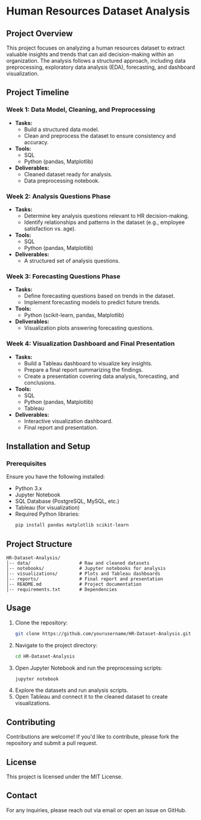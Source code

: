 # Human Resources Dataset Analysis

## Project Overview
This project focuses on analyzing a human resources dataset to extract valuable insights and trends that can aid decision-making within an organization. The analysis follows a structured approach, including data preprocessing, exploratory data analysis (EDA), forecasting, and dashboard visualization.

## Project Timeline
### **Week 1: Data Model, Cleaning, and Preprocessing**
- **Tasks:**
  - Build a structured data model.
  - Clean and preprocess the dataset to ensure consistency and accuracy.
- **Tools:**
  - SQL
  - Python (pandas, Matplotlib)
- **Deliverables:**
  - Cleaned dataset ready for analysis.
  - Data preprocessing notebook.

### **Week 2: Analysis Questions Phase**
- **Tasks:**
  - Determine key analysis questions relevant to HR decision-making.
  - Identify relationships and patterns in the dataset (e.g., employee satisfaction vs. age).
- **Tools:**
  - SQL
  - Python (pandas, Matplotlib)
- **Deliverables:**
  - A structured set of analysis questions.

### **Week 3: Forecasting Questions Phase**
- **Tasks:**
  - Define forecasting questions based on trends in the dataset.
  - Implement forecasting models to predict future trends.
- **Tools:**
  - Python (scikit-learn, pandas, Matplotlib)
- **Deliverables:**
  - Visualization plots answering forecasting questions.

### **Week 4: Visualization Dashboard and Final Presentation**
- **Tasks:**
  - Build a Tableau dashboard to visualize key insights.
  - Prepare a final report summarizing the findings.
  - Create a presentation covering data analysis, forecasting, and conclusions.
- **Tools:**
  - SQL
  - Python (pandas, Matplotlib)
  - Tableau
- **Deliverables:**
  - Interactive visualization dashboard.
  - Final report and presentation.

## Installation and Setup
### **Prerequisites**
Ensure you have the following installed:
- Python 3.x
- Jupyter Notebook
- SQL Database (PostgreSQL, MySQL, etc.)
- Tableau (for visualization)
- Required Python libraries:
  ```bash
  pip install pandas matplotlib scikit-learn
  ```

## Project Structure
```
HR-Dataset-Analysis/
│-- data/                  # Raw and cleaned datasets
│-- notebooks/             # Jupyter notebooks for analysis
│-- visualizations/        # Plots and Tableau dashboards
│-- reports/               # Final report and presentation
│-- README.md              # Project documentation
│-- requirements.txt       # Dependencies
```

## Usage
1. Clone the repository:
   ```bash
   git clone https://github.com/yourusername/HR-Dataset-Analysis.git
   ```
2. Navigate to the project directory:
   ```bash
   cd HR-Dataset-Analysis
   ```
3. Open Jupyter Notebook and run the preprocessing scripts:
   ```bash
   jupyter notebook
   ```
4. Explore the datasets and run analysis scripts.
5. Open Tableau and connect it to the cleaned dataset to create visualizations.

## Contributing
Contributions are welcome! If you'd like to contribute, please fork the repository and submit a pull request.

## License
This project is licensed under the MIT License.

## Contact
For any inquiries, please reach out via email or open an issue on GitHub.

